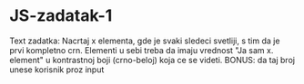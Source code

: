 # JS-zadatak-1
Text zadatka:
Nacrtaj x elementa, gde je svaki sledeci svetliji, s tim da je prvi kompletno crn. Elementi u sebi treba da imaju vrednost "Ja sam x. element" u kontrastnoj boji (crno-beloj) koja ce se videti. BONUS: da taj broj unese korisnik proz input
